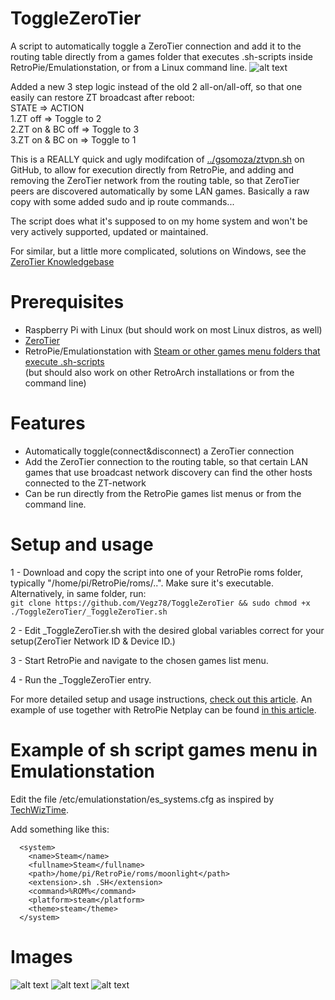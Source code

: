 # ToggleZeroTier
A script to automatically toggle a ZeroTier connection and add it to the routing table directly from a games folder that executes .sh-scripts inside RetroPie/Emulationstation, or from a Linux command line.
![alt text](https://retrospill.ninja/wp-content/uploads/2020/05/Raspberry_TierZero.jpg)

Added a new 3 step logic instead of the old 2 all-on/all-off, so that one easily can restore ZT broadcast after reboot:<br>
STATE               =>      ACTION<br>
1.ZT off           =>	    Toggle to 2<br>
2.ZT on & BC off	=>	    Toggle to 3<br>
3.ZT on & BC on	=>	    Toggle to 1		

This is a REALLY quick and ugly modifcation of [../gsomoza/ztvpn.sh](https://gist.github.com/gsomoza/662ccfe13d628ec0a6ae0f858a5d99dc) on GitHub, to allow for execution directly from RetroPie, and adding and removing the ZeroTier network from the routing table, so that ZeroTier peers are discovered automatically by
some LAN games. Basically a raw copy with some added sudo and ip route commands... 

The script does what it's supposed to on my home system and won't be very actively supported, updated or maintained.

For similar, but a little more complicated, solutions on Windows, see the [ZeroTier Knowledgebase](https://zerotier.atlassian.net/wiki/spaces/SD/pages/7536695/Problems+With+LAN+Game+Announcements+and+Broadcasts+on+Windows)

# Prerequisites
- Raspberry Pi with Linux (but should work on most Linux distros, as well)
- [ZeroTier](https://www.zerotier.com/download/)
- RetroPie/Emulationstation with [Steam or other games menu folders that execute .sh-scripts](#Example-of-sh-script-games-menu-in-Emulationstation)
<br>(but should also work on other RetroArch installations or from the command line)

# Features
- Automatically toggle(connect&disconnect) a ZeroTier connection
- Add the ZeroTier connection to the routing table, so that certain LAN games that use broadcast network discovery can find the other hosts connected to the ZT-network
- Can be run directly from the RetroPie games list menus or from the command line.

# Setup and usage
1 - Download and copy the script into one of your RetroPie roms folder, typically "/home/pi/RetroPie/roms/..". Make sure it's executable. <br>
    Alternatively, in same folder, run:<BR>
    ```git clone https://github.com/Vegz78/ToggleZeroTier && sudo chmod +x ./ToggleZeroTier/_ToggleZeroTier.sh```

2 - Edit _ToggleZeroTier.sh with the desired global variables correct for your setup(ZeroTier Network ID & Device ID.)

3 - Start RetroPie and navigate to the chosen games list menu.

4 - Run the _ToggleZeroTier entry.

For more detailed setup and usage instructions, [check out this article](https://translate.google.com/translate?hl=no&sl=no&tl=en&u=https%3A%2F%2Fretrospill.ninja%2F2020%2F05%2Fzerotier-pa-raspberry-pi%2F). An example of use together with RetroPie Netplay can be found [in this article](https://translate.google.no/translate?sl=no&tl=en&u=https%3A%2F%2Fretrospill.ninja%2F2020%2F05%2Ftetris-faceoff%2F%23Sammen_remote).

# Example of sh script games menu in Emulationstation
Edit the file /etc/emulationstation/es_systems.cfg as inspired by [TechWizTime](https://github.com/TechWizTime/moonlight-retropie).

Add something like this:
```
  <system>
    <name>Steam</name>
    <fullname>Steam</fullname>
    <path>/home/pi/RetroPie/roms/moonlight</path>
    <extension>.sh .SH</extension>
    <command>%ROM%</command>
    <platform>steam</platform>
    <theme>steam</theme>
  </system>
```
# Images
![alt text](https://retrospill.ninja/wp-content/uploads/2020/05/retro2png_13a.jpeg)
![alt text](https://retrospill.ninja/wp-content/uploads/2020/05/retro2png_10.jpeg)
![alt text](https://retrospill.ninja/wp-content/uploads/2020/05/retro2png_12.jpeg)
